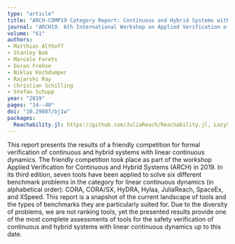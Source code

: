 ```yaml
---
type: "article"
title: "ARCH-COMP19 Category Report: Continuous and Hybrid Systems with Linear Continuous Dynamics"
journal: "ARCH19. 6th International Workshop on Applied Verification of Continuous and Hybrid Systems"
volume: "61"
authors:
- Matthias Althoff
- Stanley Bak
- Marcelo Forets
- Goran Frehse
- Niklas Kochdumper
- Rajarshi Ray
- Christian Schilling
- Stefan Schupp
year: "2019"
pages: "14--40"
doi: "10.29007/bj1w"
packages:
  Reachability.jl: https://github.com/JuliaReach/Reachability.jl, LazySets: https://github.com/JuliaReach/LazySets.jl, ARCH2019_RE: https://github.com/JuliaReach/ARCH2019_RE 
---
```


This report presents the results of a friendly competition for formal verification of continuous and hybrid systems with
linear continuous dynamics. The friendly competition took place as part of the workshop Applied Verification for 
Continuous and Hybrid Systems (ARCH) in 2019. In its third edition, seven tools have been applied to solve six different 
benchmark problems in the category for linear continuous dynamics (in alphabetical order): 
CORA, CORA/SX, HyDRA, Hylaa, JuliaReach, SpaceEx, and XSpeed. 
This report is a snapshot of the current landscape of tools and the types of benchmarks they are particularly suited for. 
Due to the diversity of problems, we are not ranking tools, yet the presented results provide one of the most complete 
assessments of tools for the safety verification of continuous and hybrid systems with linear continuous dynamics up to this 
date.
